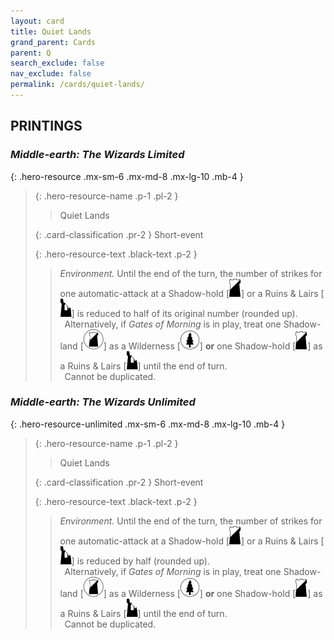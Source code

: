 ```yaml
---
layout: card
title: Quiet Lands
grand_parent: Cards
parent: Q
search_exclude: false
nav_exclude: false
permalink: /cards/quiet-lands/
---
```


## PRINTINGS


### _Middle-earth: The Wizards Limited_

{: .hero-resource .mx-sm-6 .mx-md-8 .mx-lg-10 .mb-4 }
> {: .hero-resource-name .p-1 .pl-2 }
> > <div class="card-mp"></div>
> > <div class="card-name">Quiet Lands</div>
>
> {: .card-classification .pr-2 }
> Short-event
>
> {: .hero-resource-text .black-text .p-2 }
> > _Environment._ Until the end of the turn, the number of strikes for one automatic-attack at a Shadow-hold \[![](/assets/images/shadow-hold.svg)] or a Ruins & Lairs \[![](/assets/images/ruinlair.svg)] is reduced to half of its original number (rounded up). <br>&ensp;Alternatively, if _Gates of Morning_ is in play, treat one Shadow-land \[![](/assets/images/shadow-land.svg)] as a Wilderness \[![](/assets/images/wilderness.svg)] **or** one Shadow-hold \[![](/assets/images/shadow-hold.svg)] as a Ruins & Lairs \[![](/assets/images/ruinlair.svg)] until the end of turn. <br>&ensp;Cannot be duplicated. 
> 

### _Middle-earth: The Wizards Unlimited_

{: .hero-resource-unlimited .mx-sm-6 .mx-md-8 .mx-lg-10 .mb-4 }
> {: .hero-resource-name .p-1 .pl-2 }
> > <div class="card-mp"></div>
> > <div class="card-name">Quiet Lands</div>
>
> {: .card-classification .pr-2 }
> Short-event
>
> {: .hero-resource-text .black-text .p-2 }
> > _Environment._ Until the end of the turn, the number of strikes for one automatic-attack at a Shadow-hold \[![](/assets/images/shadow-hold.svg)] or a Ruins & Lairs \[![](/assets/images/ruinlair.svg)] is reduced by half (rounded up). <br>&ensp;Alternatively, if _Gates of Morning_ is in play, treat one Shadow-land \[![](/assets/images/shadow-land.svg)] as a Wilderness \[![](/assets/images/wilderness.svg)] **or** one Shadow-hold \[![](/assets/images/shadow-hold.svg)] as a Ruins & Lairs \[![](/assets/images/ruinlair.svg)] until the end of turn. <br>&ensp;Cannot be duplicated. 
> 
